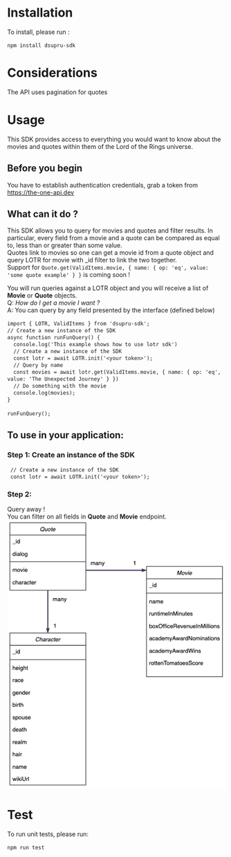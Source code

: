 # Installation

To install, please run :
```
npm install dsupru-sdk
```
# Considerations
The API uses pagination for quotes


# Usage

This SDK provides access to everything you would want to know about the movies and quotes within them of the Lord of the Rings universe.

## Before you begin
You have to establish authentication credentials, grab a token from https://the-one-api.dev

## What can it do ?
This SDK allows you to query for movies and quotes and filter results.
In particular, every field from a movie and a quote can be compared as equal to, less than or greater than some value.  
Quotes link to movies so one can get a movie id from a quote object and query LOTR for movie with \_id filter to link the two together.  
Support for `Quote.get(ValidItems.movie, { name: { op: 'eq', value: 'some quote example' } }` is coming soon !  

You will run queries against a LOTR object and you will receive a list of __Movie__ or __Quote__ objects.  
Q: _How do I get a movie I want ?_  
A: You can query by any field presented by the interface (defined below) 
```
import { LOTR, ValidItems } from 'dsupru-sdk';
// Create a new instance of the SDK
async function runFunQuery() {
  console.log('This example shows how to use lotr sdk')
  // Create a new instance of the SDK
  const lotr = await LOTR.init('<your token>');
  // Query by name
  const movies = await lotr.get(ValidItems.movie, { name: { op: 'eq', value: 'The Unexpected Journey' } })
  // Do something with the movie
  console.log(movies);
}

runFunQuery();
```



## To use in your application:
### Step 1: Create an instance of the SDK
 
```
 // Create a new instance of the SDK
 const lotr = await LOTR.init('<your token>');
```

### Step 2: 
Query away !  
You can filter on all fields in __Quote__ and __Movie__ endpoint.  
![Diagram showing object relationship](api-entity-relationship.png)
# Test

To run unit tests, please run: 
```
npm run test
```
